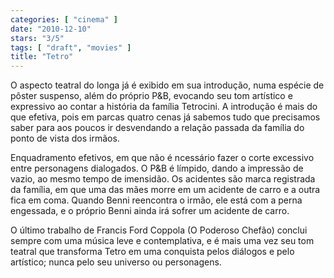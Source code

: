 ```yaml
---
categories: [ "cinema" ]
date: "2010-12-10"
stars: "3/5"
tags: [ "draft", "movies" ]
title: "Tetro"
---
```

O aspecto teatral do longa já é exibido em sua introdução, numa
espécie de pôster suspenso, além do próprio P&B, evocando seu tom
artístico e expressivo ao contar a história da família Tetrocini. A
introdução é mais do que efetiva, pois em parcas quatro cenas já
sabemos tudo que precisamos saber para aos poucos ir desvendando a
relação passada da família do ponto de vista dos irmãos.

Enquadramento efetivos, em que não é ncessário fazer o corte excessivo
entre personagens dialogados. O P&B é límpido, dando a impressão de
vazio, ao mesmo tempo de imensidão. Os acidentes são marca registrada
da família, em que uma das mães morre em um acidente de carro e a outra
fica em coma. Quando Benni reencontra o irmão, ele está com a perna
engessada, e o próprio Benni ainda irá sofrer um acidente de carro.

O último trabalho de Francis Ford Coppola (O Poderoso Chefão) conclui
sempre com uma música leve e contemplativa, e é mais uma vez seu tom
teatral que transforma Tetro em uma conquista pelos diálogos e pelo
artístico; nunca pelo seu universo ou personagens.
